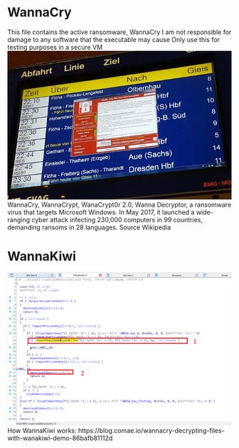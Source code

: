 # WannaCry
This file contains the active ransomware, WannaCry I am not responsible for damage to any software that the executable may cause Only use this for testing purposes in a secure VM
<img src="wannacry-pic.jpeg" alt="etc1">
WannaCry, WannaCrypt, WanaCrypt0r 2.0, Wanna Decryptor, a ransomware virus that targets Microsoft Windows. In May 2017, it launched a wide-ranging cyber attack infecting 230,000 computers in 99 countries, demanding ransoms in 28 languages.
Source Wikipedia
<h1>WannaKiwi</h1>
<img src="wannakiwi.png" alt="etc2">
How WannaKiwi works:
https://blog.comae.io/wannacry-decrypting-files-with-wanakiwi-demo-86bafb81112d

